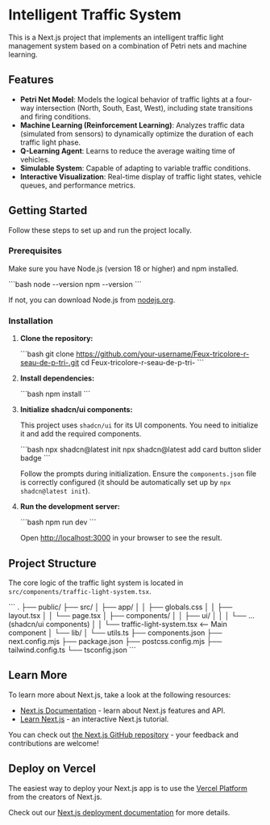 # Intelligent Traffic System

This is a Next.js project that implements an intelligent traffic light management system based on a combination of Petri nets and machine learning.

## Features

- **Petri Net Model**: Models the logical behavior of traffic lights at a four-way intersection (North, South, East, West), including state transitions and firing conditions.
- **Machine Learning (Reinforcement Learning)**: Analyzes traffic data (simulated from sensors) to dynamically optimize the duration of each traffic light phase.
- **Q-Learning Agent**: Learns to reduce the average waiting time of vehicles.
- **Simulable System**: Capable of adapting to variable traffic conditions.
- **Interactive Visualization**: Real-time display of traffic light states, vehicle queues, and performance metrics.

## Getting Started

Follow these steps to set up and run the project locally.

### Prerequisites

Make sure you have Node.js (version 18 or higher) and npm installed.

\`\`\`bash
node --version
npm --version
\`\`\`

If not, you can download Node.js from [nodejs.org](https://nodejs.org/).

### Installation

1.  **Clone the repository:**

    \`\`\`bash
    git clone https://github.com/your-username/Feux-tricolore-r-seau-de-p-tri-.git
    cd Feux-tricolore-r-seau-de-p-tri-
    \`\`\`

2.  **Install dependencies:**

    \`\`\`bash
    npm install
    \`\`\`

3.  **Initialize shadcn/ui components:**

    This project uses `shadcn/ui` for its UI components. You need to initialize it and add the required components.

    \`\`\`bash
    npx shadcn@latest init
    npx shadcn@latest add card button slider badge
    \`\`\`

    Follow the prompts during initialization. Ensure the `components.json` file is correctly configured (it should be automatically set up by `npx shadcn@latest init`).

4.  **Run the development server:**

    \`\`\`bash
    npm run dev
    \`\`\`

    Open [http://localhost:3000](http://localhost:3000) in your browser to see the result.

## Project Structure

The core logic of the traffic light system is located in `src/components/traffic-light-system.tsx`.

\`\`\`
.
├── public/
├── src/
│   ├── app/
│   │   ├── globals.css
│   │   ├── layout.tsx
│   │   └── page.tsx
│   ├── components/
│   │   ├── ui/
│   │   │   └── ... (shadcn/ui components)
│   │   └── traffic-light-system.tsx  <-- Main component
│   └── lib/
│       └── utils.ts
├── components.json
├── next.config.mjs
├── package.json
├── postcss.config.mjs
├── tailwind.config.ts
└── tsconfig.json
\`\`\`

## Learn More

To learn more about Next.js, take a look at the following resources:

-   [Next.js Documentation](https://nextjs.org/docs) - learn about Next.js features and API.
-   [Learn Next.js](https://nextjs.org/learn) - an interactive Next.js tutorial.

You can check out [the Next.js GitHub repository](https://github.com/vercel/next.js/) - your feedback and contributions are welcome!

## Deploy on Vercel

The easiest way to deploy your Next.js app is to use the [Vercel Platform](https://vercel.com/new?utm_medium=default-template&filter=next.js&utm_source=create-next-app&utm_campaign=create-next-app-readme) from the creators of Next.js.

Check out our [Next.js deployment documentation](https://nextjs.org/docs/deployment) for more details.
